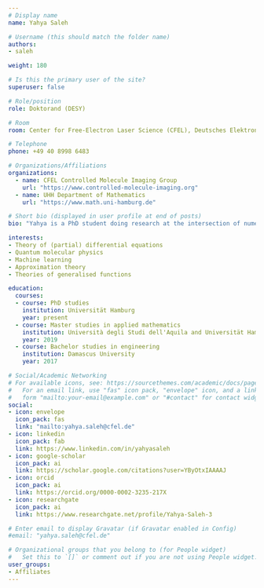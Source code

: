 ```yaml
---
# Display name
name: Yahya Saleh

# Username (this should match the folder name)
authors:
- saleh

weight: 180

# Is this the primary user of the site?
superuser: false

# Role/position
role: Doktorand (DESY)

# Room
room: Center for Free-Electron Laser Science (CFEL), Deutsches Elektronen-Synchrotron DESY, Notkestrasse 85 (Building 99, Room O3.010), 22607 Hamburg, Germany

# Telephone
phone: +49 40 8998 6483

# Organizations/Affiliations
organizations:
  - name: CFEL Controlled Molecule Imaging Group
    url: "https://www.controlled-molecule-imaging.org"
  - name: UHH Department of Mathematics
    url: "https://www.math.uni-hamburg.de"

# Short bio (displayed in user profile at end of posts)
bio: "Yahya is a PhD student doing research at the intersection of numerical analysis, molecular physics and data science. He is a fellow of the DASHH graduate school: Data Science in Hamburg HELMHOLTZ Graduate School for the Structure of Matter."

interests:
- Theory of (partial) differential equations
- Quantum molecular physics
- Machine learning
- Approximation theory
- Theories of generalised functions

education:
  courses:
  - course: PhD studies
    institution: Universität Hamburg
    year: present
  - course: Master studies in applied mathematics
    institution: Università degli Studi dell'Aquila and Universität Hamburg
    year: 2019
  - course: Bachelor studies in engineering
    institution: Damascus University
    year: 2017

# Social/Academic Networking
# For available icons, see: https://sourcethemes.com/academic/docs/page-builder/#icons
#   For an email link, use "fas" icon pack, "envelope" icon, and a link in the
#   form "mailto:your-email@example.com" or "#contact" for contact widget.
social:
- icon: envelope
  icon_pack: fas
  link: "mailto:yahya.saleh@cfel.de"
- icon: linkedin
  icon_pack: fab
  link: https://www.linkedin.com/in/yahyasaleh
- icon: google-scholar
  icon_pack: ai
  link: https://scholar.google.com/citations?user=YByOtxIAAAAJ
- icon: orcid
  icon_pack: ai
  link: https://orcid.org/0000-0002-3235-217X
- icon: researchgate
  icon_pack: ai
  link: https://www.researchgate.net/profile/Yahya-Saleh-3

# Enter email to display Gravatar (if Gravatar enabled in Config)
#email: "yahya.saleh@cfel.de"

# Organizational groups that you belong to (for People widget)
#   Set this to `[]` or comment out if you are not using People widget.
user_groups:
- Affiliates
---
```

